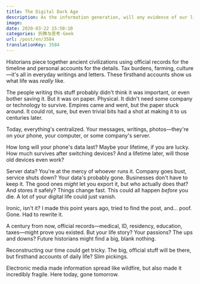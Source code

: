 ```yaml
---
title: The Digital Dark Age
description: As the information generation, will any evidence of our lives survive a century from now?
image:
date: 2020-03-22 15:50:10
categories: 折腾与思考-Geek
url: /post/en/3584
translationKey: 3584
---
```


Historians piece together ancient civilizations using official records for the timeline and personal accounts for the details. Tax burdens, farming, culture—it's all in everyday writings and letters. These firsthand accounts show us what life was *really* like.

The people writing this stuff probably didn't think it was important, or even bother saving it. But it was on paper. Physical. It didn't need some company or technology to survive. Empires came and went, but the paper stuck around. It could rot, sure, but even trivial bits had a shot at making it to us centuries later.

Today, everything's centralized. Your messages, writings, photos—they're on your phone, your computer, or some company's server.

How long will your phone's data last? Maybe your lifetime, if you are lucky. How much survives after switching devices? And a lifetime later, will those old devices even work?

Server data? You're at the mercy of whoever runs it. Company goes bust, service shuts down? Your data's probably gone. Businesses don't have to keep it. The good ones *might* let you export it, but who actually does that? And stores it safely? Things change fast. This could all happen *before* you die. A lot of your digital life could just vanish.

Ironic, isn't it? I made this point years ago, tried to find the post, and... poof. Gone. Had to rewrite it.

A century from now, official records—medical, ID, residency, education, taxes—might prove you existed. But your life story? Your passions? The ups and downs? Future historians might find a big, blank nothing.

Reconstructing our time could get tricky. The big, official stuff will be there, but firsthand accounts of daily life? Slim pickings.

Electronic media made information spread like wildfire, but also made it incredibly fragile. Here today, gone tomorrow.
